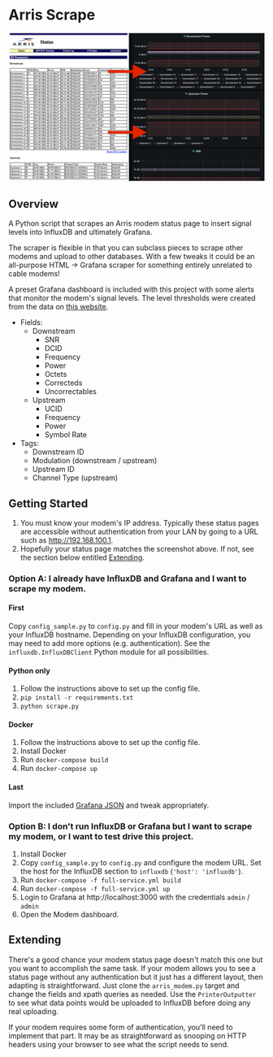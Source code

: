 # Arris Scrape

![Screenshots of the Arris Cable Modem status page and the scraped data in Grafana](media/modem_scrape.png)

## Overview

A Python script that scrapes an Arris modem status page to insert signal levels into InfluxDB and ultimately Grafana.

The scraper is flexible in that you can subclass pieces to scrape other modems and upload to other databases. With a few tweaks it could be an all-purpose HTML -> Grafana scraper for something entirely unrelated to cable modems!

A preset Grafana dashboard is included with this project with some alerts that monitor the modem's signal levels. The level thresholds were created from the data on [this website](https://pickmymodem.com/signal-levels-docsis-3-03-1-cable-modem/).

- Fields:
  - Downstream
    - SNR
    - DCID
    - Frequency
    - Power
    - Octets
    - Correcteds
    - Uncorrectables
  - Upstream
    - UCID
    - Frequency
    - Power
    - Symbol Rate
- Tags:
  - Downstream ID
  - Modulation (downstream / upstream)
  - Upstream ID
  - Channel Type (upstream)

## Getting Started

1. You must know your modem's IP address. Typically these status pages are accessible without authentication from your LAN by going to a URL such as http://192.168.100.1.
2. Hopefully your status page matches the screenshot above. If not, see the section below entitled [Extending](#extending).

### Option A: I already have InfluxDB and Grafana and I want to scrape my modem.

#### First

Copy `config_sample.py` to `config.py` and fill in your modem's URL as well as your InfluxDB hostname. Depending on your InfluxDB configuration, you may need to add more options (e.g. authentication). See the `influxdb.InfluxDBClient` Python module for all possibilities.

#### Python only

1. Follow the instructions above to set up the config file.
2. `pip install -r requirements.txt`
3. `python scrape.py`

#### Docker

1. Follow the instructions above to set up the config file.
2. Install Docker
3. Run `docker-compose build`
4. Run `docker-compose up`

#### Last

Import the included [Grafana JSON](full-service/grafana_dashboards) and tweak appropriately.

### Option B: I don't run InfluxDB or Grafana but I want to scrape my modem, or I want to test drive this project.

1. Install Docker
2. Copy `config_sample.py` to `config.py` and configure the modem URL. Set the host for the InfluxDB section to `influxdb` (`'host': 'influxdb'`).
3. Run `docker-compose -f full-service.yml build`
4. Run `docker-compose -f full-service.yml up`
5. Login to Grafana at http://localhost:3000 with the credentials `admin` / `admin`
6. Open the Modem dashboard.

## Extending

There's a good chance your modem status page doesn't match this one but you want to accomplish the same task. If your modem allows you to see a status page without any authentication but it just has a different layout, then adapting is straightforward. Just clone the `arris_modem.py` target and change the fields and xpath queries as needed. Use the `PrinterOutputter` to see what data points would be uploaded to InfluxDB before doing any real uploading.

If your modem requires some form of authentication, you'll need to implement that part. It may be as straightforward as snooping on HTTP headers using your browser to see what the script needs to send.
